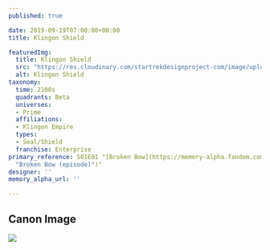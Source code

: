 ```yaml
---
published: true

date: 2019-09-19T07:00:00+00:00
title: Klingon Shield

featuredImg:
  title: Klingon Shield
  src: "https://res.cloudinary.com/startrekdesignproject-com/image/upload/v1568922377/KlingonShield2150s.png"
  alt: Klingon Shield
taxonomy:
  time: 2100s
  quadrants: Beta
  universes:
  - Prime
  affiliations:
  - Klingon Empire
  types:
  - Seal/Shield
  franchise: Enterprise
primary_reference: S01E01 "[Broken Bow](https://memory-alpha.fandom.com/wiki/Broken_Bow
  "Broken Bow (episode)")"
designer: ''
memory_alpha_url: ''

---
```

## Canon Image

![](https://res.cloudinary.com/startrekdesignproject-com/image/upload/v1568922377/klingon-Shield-2150s-Brokenbow.jpg)